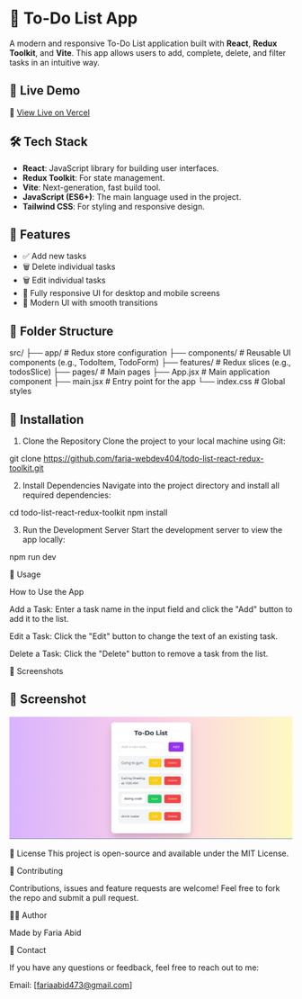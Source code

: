 # 📝 To-Do List App

A modern and responsive To-Do List application built with **React**, **Redux Toolkit**, and **Vite**. This app allows users to add, complete, delete, and filter tasks in an intuitive way.

## 🚀 Live Demo

🔗 [View Live on Vercel](https://your-vercel-url.vercel.app)

## 🛠️ Tech Stack

- **React**: JavaScript library for building user interfaces.
- **Redux Toolkit**: For state management.
- **Vite**: Next-generation, fast build tool.
- **JavaScript (ES6+)**: The main language used in the project.
- **Tailwind CSS**: For styling and responsive design.

## 📌 Features

- ✅ Add new tasks
- 🗑️ Delete individual tasks
- 🗑️ Edit individual tasks
- 📱 Fully responsive UI for desktop and mobile screens
- 🎨 Modern UI with smooth transitions

## 📂 Folder Structure

src/
├── app/                # Redux store configuration
├── components/         # Reusable UI components (e.g., TodoItem, TodoForm)
├── features/           # Redux slices (e.g., todosSlice)
├── pages/              # Main pages 
├── App.jsx             # Main application component
├── main.jsx            # Entry point for the app
└── index.css           # Global styles

## 🔧  Installation

1. Clone the Repository
Clone the project to your local machine using Git:

git clone https://github.com/faria-webdev404/todo-list-react-redux-toolkit.git

2. Install Dependencies
Navigate into the project directory and install all required dependencies:

 cd todo-list-react-redux-toolkit
 npm install

3. Run the Development Server
Start the development server to view the app locally:

 npm run dev

📝 Usage

How to Use the App

Add a Task: Enter a task name in the input field and click the "Add" button to add it to the list.

Edit a Task: Click the "Edit" button to change the text of an existing task.

Delete a Task: Click the "Delete" button to remove a task from the list.

📸 Screenshots

## 📸 Screenshot

![App Screenshot](src/assets/images/Todo.png)

📑 License
This project is open-source and available under the MIT License.

🤝 Contributing

Contributions, issues and feature requests are welcome!
Feel free to fork the repo and submit a pull request.

🙋‍♀️ Author

 Made by Faria Abid
 
 💬 Contact

If you have any questions or feedback, feel free to reach out to me:

Email: [fariaabid473@gmail.com]

